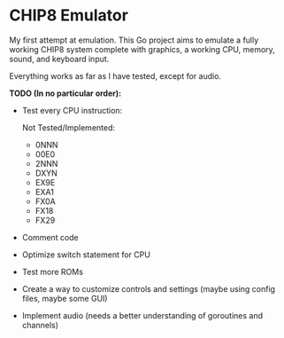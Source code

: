 # CHIP8 Emulator

My first attempt at emulation. This Go project aims to emulate a fully working CHIP8 system complete with graphics, a working CPU, memory, sound, and keyboard input.

Everything works as far as I have tested, except for audio.

**TODO (In no particular order):**

- Test every CPU instruction:

    Not Tested/Implemented:
    - 0NNN
    - 00E0
    - 2NNN
    - DXYN
    - EX9E
    - EXA1
    - FX0A
    - FX18
    - FX29
        
- Comment code
- Optimize switch statement for CPU
- Test more ROMs
- Create a way to customize controls and settings (maybe using config files, maybe some GUI)
- Implement audio (needs a better understanding of goroutines and channels)